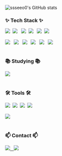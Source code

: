 <!--타이틀 부분-->
<div align="center">
<!--사진 추가하기 -->
</div>

![ssseeo0's GitHub stats](https://github-readme-stats.vercel.app/api?username=ssseeo0&show_icons=true&theme=cobalt)


<!--내용 부분-->
<h3>✨ Tech Stack ✨</h3>
<div>
  <img src="https://img.shields.io/badge/react-20232a.svg?style=for-the-badge&logo=react&logoColor=61DAFB" />&nbsp
    <img src="https://img.shields.io/badge/Next.js-000000?style=for-the-badge&logo=Next.js&logoColor=white"> &nbsp
  <img src="https://img.shields.io/badge/javascript-F7DF1E.svg?style=for-the-badge&logo=javascript&logoColor=20232a" />&nbsp
  <img src="https://img.shields.io/badge/TypeScript-3178C6?style=for-the-badge&logo=TypeScript&logoColor=white"> &nbsp
   <img src="https://img.shields.io/badge/html5-E34F26.svg?style=for-the-badge&logo=html5&logoColor=white" />&nbsp
  <img src="https://img.shields.io/badge/css3-1572B6.svg?style=for-the-badge&logo=css3&logoColor=white" />&nbsp
</div>

<br>

<div>
  <img src="https://img.shields.io/badge/tailwindcss-1daabb.svg?style=for-the-badge&logo=tailwind-css&logoColor=white" /> &nbsp
  <img src="https://img.shields.io/badge/Sass-CC6699?style=for-the-badge&logo=sass&logoColor=white" /> &nbsp
  <img src="https://img.shields.io/badge/react--hook--form-663399?style=for-the-badge&logo=react&logoColor=white"> &nbsp
   <img src="https://img.shields.io/badge/jQuery-0769AD?style=for-the-badge&logo=jquery&logoColor=white"> &nbsp
  <img src="https://img.shields.io/badge/eslint-4B32C3?style=for-the-badge&logo=eslint&logoColor=white"> &nbsp 
  <img src="https://img.shields.io/badge/prettier-F7B93E?style=for-the-badge&logo=prettier&logoColor=white"> &nbsp
</div>

<br>

<h3>📚 Studying 📚</h3>
<div>
  <img src="https://img.shields.io/badge/React%20Query-FF4154?style=for-the-badge&logo=react%20query&logoColor=white" />&nbsp
</div>

<br>

<h3>🛠 Tools 🛠</h3>
<div>
  <img src="https://img.shields.io/badge/git-F05033.svg?style=for-the-badge&logo=git&logoColor=white" />&nbsp
  <img src="https://img.shields.io/badge/github-181717.svg?style=for-the-badge&logo=github&logoColor=white" />&nbsp
  <img src="https://img.shields.io/badge/Notion-F3F3F3.svg?style=for-the-badge&logo=notion&logoColor=black" />&nbsp
  <img src="https://img.shields.io/badge/Discord-5B61EE?style=for-the-badge&logo=Discord&logoColor=white" /> &nbsp
</div>

<br>

<div>
  <img src="https://img.shields.io/badge/VSCode-2C2C32.svg?style=for-the-badge&logo=visual-studio-code&logoColor=22ABF3" /> &nbsp
</div>

<br>

<h3>📫 Contact 📫</h3>
<div>
  <a href="https://ssseeo0.tistory.com/">
   <img src="https://img.shields.io/badge/Tistory-000000?style=for-the-badge&logo=Tistory&logoColor=white"> &nbsp
  </a>
    <img
      src="https://img.shields.io/badge/rlatjdud9188@naver.com-D14836?style=for-the-badge&logo=gmail&logoColor=white"/> &nbsp
</div>
